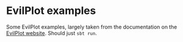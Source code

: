 # EvilPlot examples

Some EvilPlot examples, largely taken from the documentation on the [EvilPlot website](https://cibotech.github.io/evilplot/). Should just `sbt run`.

